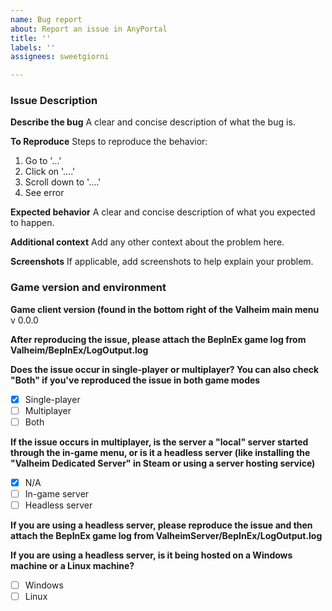 ```yaml
---
name: Bug report
about: Report an issue in AnyPortal
title: ''
labels: ''
assignees: sweetgiorni

---
```


### Issue Description

**Describe the bug**
A clear and concise description of what the bug is.

**To Reproduce**
Steps to reproduce the behavior:
1. Go to '...'
2. Click on '....'
3. Scroll down to '....'
4. See error

**Expected behavior**
A clear and concise description of what you expected to happen.

**Additional context**
Add any other context about the problem here.

**Screenshots**
If applicable, add screenshots to help explain your problem.

### Game version and environment

**Game client version (found in the bottom right of the Valheim main menu**
v 0.0.0

**After reproducing the issue, please attach the BepInEx game log from Valheim/BepInEx/LogOutput.log**

**Does the issue occur in single-player or multiplayer? You can also check "Both" if you've reproduced the issue in both game modes**
- [x] Single-player
- [ ] Multiplayer
- [ ] Both

**If the issue occurs in multiplayer, is the server a "local" server started through the in-game menu, or is it a headless server (like installing the "Valheim Dedicated Server" in Steam or using a server hosting service)**
- [x] N/A
- [ ] In-game server
- [ ] Headless server

**If you are using a headless server, please reproduce the issue and then attach the BepInEx game log from ValheimServer/BepInEx/LogOutput.log**

**If you are using a headless server, is it being hosted on a  Windows machine or a Linux machine?**
- [ ] Windows
- [ ] Linux
